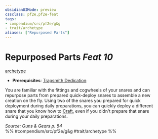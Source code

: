 ```yaml
---
obsidianUIMode: preview
cssclass: pf2e,pf2e-feat
tags:
- compendium/src/pf2e/g&g
- trait/archetype
aliases: ["Repurposed Parts"]
---
```

# Repurposed Parts  *Feat 10*  
[archetype](../../Rules/traits/archetype.md)  

- **Prerequisites**: [Trapsmith Dedication](trapsmith-dedication-g-g.md)

You are familiar with the fittings and cogwheels of your snares and can repurpose parts from prepared quick-deploy snares to assemble a new creation on the fly. Using two of the snares you prepared for quick deployment during daily preparations, you can quickly deploy a different snare that you know how to [Craft](../../Rules/actions/craft.md), even if you didn't prepare that snare during your daily preparations.

*Source: Guns & Gears p. 54*  
%% #compendium/src/pf2e/g&g #trait/archetype %%